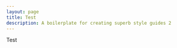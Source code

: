 ```yaml
---
layout: page
title: Test
description: A boilerplate for creating superb style guides 2
---
```


Test